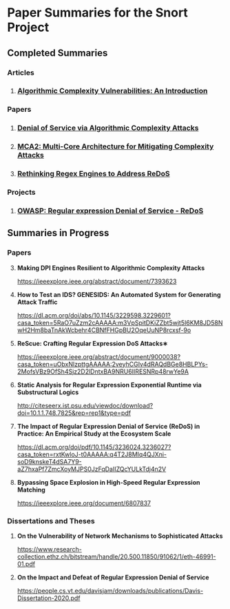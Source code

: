# Paper Summaries for the Snort Project

## Completed Summaries 

### Articles

1. <h3><a href="https://github.com/tjt7a/paper_summaries/blob/main/Projects/Snort/Summaries/Articles/1.%20Algorithmic%20Complexity%20Vulnerabilities:%20An%20Introduction.md">Algorithmic Complexity Vulnerabilities: An Introduction</a></h3>


### Papers

1. <h3><a href="https://github.com/tjt7a/paper_summaries/blob/main/Projects/Snort/Summaries/Papers/1.%20Denial%20of%20Service%20via%20Algorithmic%20Complexity%20Attacks.md">Denial of Service via Algorithmic Complexity Attacks</a></h3>

2. <h3><a href="https://github.com/tjt7a/paper_summaries/blob/main/Projects/Snort/Summaries/Papers/2.%20MCA2:%20Multi-Core%20Architecture%20for%20Mitigating%20Complexity%20Attacks.md">MCA2: Multi-Core Architecture for Mitigating Complexity Attacks</a></h3>

3. <h3><a href="https://github.com/tjt7a/paper_summaries/blob/main/Projects/Snort/Summaries/Papers/3.%20Rethinking%20Regex%20Engines%20to%20Address%20ReDoS.md">Rethinking Regex Engines to Address ReDoS</a></h3>


### Projects

1. <h3><a href="https://github.com/tjt7a/paper_summaries/blob/main/Projects/Snort/Summaries/Projects/1.%20Regular%20expression%20Denial%20of%20Service%20-%20ReDoS.md"> OWASP: Regular expression Denial of Service - ReDoS</a></h3>

## Summaries in Progress

### Papers

3. **Making DPI Engines Resilient to Algorithmic Complexity Attacks**

    https://ieeexplore.ieee.org/abstract/document/7393623

4. **How to Test an IDS? GENESIDS: An Automated System for Generating Attack Traffic**

    https://dl.acm.org/doi/abs/10.1145/3229598.3229601?casa_token=5RaO7uZzm2cAAAAA:m3VpSpitDKiZZbt5wjt5I6KM8JD58NwH2Hm8baTnAkWcbehr4CBNfFHGpBU2OqeUuNP8rcxsf-9o

5. **ReScue: Crafting Regular Expression DoS Attacks∗**

    https://ieeexplore.ieee.org/abstract/document/9000038?casa_token=uObxNlzpttgAAAAA:2veyhCGIv4dRAQdBGe8HBLPYs-2MofsVBz9OfSh4Sjz2D2lDntxBA9NRU6IIRESNRp48rwYe9A

6. **Static Analysis for Regular Expression Exponential Runtime via Substructural Logics**

    http://citeseerx.ist.psu.edu/viewdoc/download?doi=10.1.1.748.7825&rep=rep1&type=pdf

7. **The Impact of Regular Expression Denial of Service (ReDoS) in Practice: An Empirical Study at the Ecosystem Scale**

    https://dl.acm.org/doi/pdf/10.1145/3236024.3236027?casa_token=rxtKwloJ-t0AAAAA:q4T2J8MIq4QJXni-soD9knskeT4dSA7Y9-aZ7hxaPf7ZmcXoyMJPS0JzFqDaIIZQcYULkTdj4n2V

8. **Bypassing Space Explosion in High-Speed Regular Expression Matching**

    https://ieeexplore.ieee.org/document/6807837



### Dissertations and Theses

1. **On the Vulnerability of Network Mechanisms to Sophisticated Attacks**

    https://www.research-collection.ethz.ch/bitstream/handle/20.500.11850/91062/1/eth-46991-01.pdf

2. **On the Impact and Defeat of Regular Expression Denial of Service**

    https://people.cs.vt.edu/davisjam/downloads/publications/Davis-Dissertation-2020.pdf
